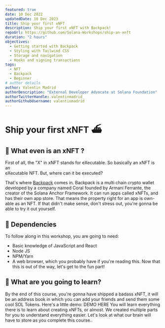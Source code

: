 ```yaml
---
featured: true
date: 10 Dec 2022
updatedDate: 10 Dec 2023
title: Ship your first xNFT
description: Ship your first xNFT with Backpack!
repoUrl: https://github.com/Solana-Workshops/ship-an-xnft
duration: "2 hours"
objectives:
  - Getting started with Backpack
  - Styling with Tailwind CSS
  - Storage and navigation
  - Hooks and signing transactions
tags:
  - NFT
  - Backpack
  - Beginner
# author details
author: Valentin Madrid
authorDescription: "External Developer Advocate at Solana Foundation"
authorTwitterHandle: valentinmadrid_
authorGithubUsername: valentinmadrid
---
```


# Ship your first xNFT ⛴️

## 🎒 What even is an xNFT ?

First of all, the "X" in xNFT stands for eXecutable. So basically an xNFT is
an  
eXecutable NFT. But, where can it be executed?

That's where [Backpack](https://www.backpack.app/) comes in. Backpack is a multi
chain crypto wallet developed by a company named Coral founded by Armani
Ferrante, the creator of the Solana Anchor Framework. It can run apps called
xNFTs, and has their own app store. That means the property right for an app is
own-able as an NFT. If that didn't make sense, don't stress out, you're gonna be
able to try it out yourself.

## 🔧 Dependencies

To follow along in this workshop, you are going to need:

- Basic knowledge of JavaScript and React
- Node JS
- NPM/Yarn
- A web browser, which you probably have if you're reading this. Now that this
  is out of the way, let's get to the fun part!

## 📗 What are you going to learn?

By the end of this course, you're gonna have shipped a badass xNFT, it will be
an address book in which you can add your friends and send them some cool SOL
Tokens. Here's a little demo: DEMO HERE You will learn everything there is to
learn about creating xNFTs, or almost. We created multiple parts for you to
understand everything easier. Let's look at what our brain will have to store as
you complete this course..
